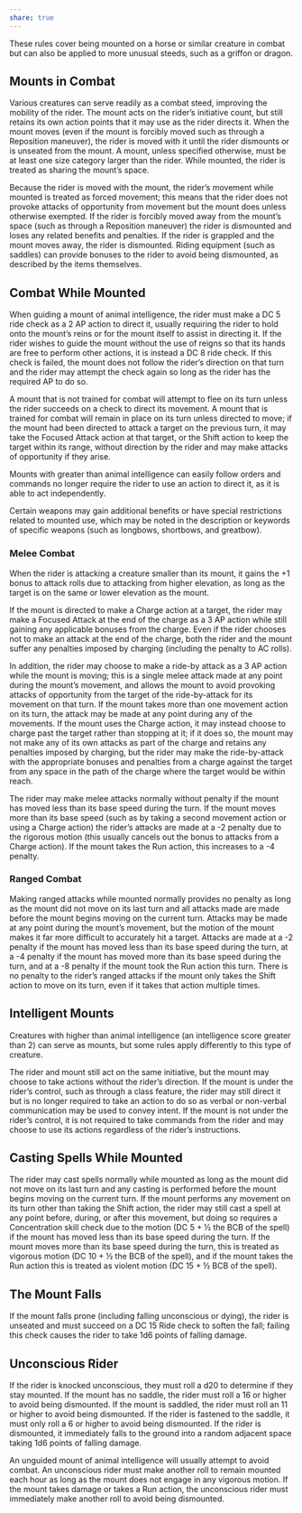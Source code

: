 ```yaml
---
share: true
---
```

These rules cover being mounted on a horse or similar creature in combat but can also be applied to more unusual steeds, such as a griffon or dragon.

## Mounts in Combat

Various creatures can serve readily as a combat steed, improving the mobility of the rider. The mount acts on the rider’s initiative count, but still retains its own action points that it may use as the rider directs it. When the mount moves (even if the mount is forcibly moved such as through a Reposition maneuver), the rider is moved with it until the rider dismounts or is unseated from the mount. A mount, unless specified otherwise, must be at least one size category larger than the rider. While mounted, the rider is treated as sharing the mount’s space.

Because the rider is moved with the mount, the rider’s movement while mounted is treated as forced movement; this means that the rider does not provoke attacks of opportunity from movement but the mount does unless otherwise exempted. If the rider is forcibly moved away from the mount’s space (such as through a Reposition maneuver) the rider is dismounted and loses any related benefits and penalties. If the rider is grappled and the mount moves away, the rider is dismounted. Riding equipment (such as saddles) can provide bonuses to the rider to avoid being dismounted, as described by the items themselves.

## Combat While Mounted

When guiding a mount of animal intelligence, the rider must make a DC 5 ride check as a 2 AP action to direct it, usually requiring the rider to hold onto the mount’s reins or for the mount itself to assist in directing it. If the rider wishes to guide the mount without the use of reigns so that its hands are free to perform other actions, it is instead a DC 8 ride check. If this check is failed, the mount does not follow the rider’s direction on that turn and the rider may attempt the check again so long as the rider has the required AP to do so.

A mount that is not trained for combat will attempt to flee on its turn unless the rider succeeds on a check to direct its movement. A mount that is trained for combat will remain in place on its turn unless directed to move; if the mount had been directed to attack a target on the previous turn, it may take the Focused Attack action at that target, or the Shift action to keep the target within its range, without direction by the rider and may make attacks of opportunity if they arise.

Mounts with greater than animal intelligence can easily follow orders and commands no longer require the rider to use an action to direct it, as it is able to act independently.

Certain weapons may gain additional benefits or have special restrictions related to mounted use, which may be noted in the description or keywords of specific weapons (such as longbows, shortbows, and greatbow).

### Melee Combat

When the rider is attacking a creature smaller than its mount, it gains the +1 bonus to attack rolls due to attacking from higher elevation, as long as the target is on the same or lower elevation as the mount.

If the mount is directed to make a Charge action at a target, the rider may make a Focused Attack at the end of the charge as a 3 AP action while still gaining any applicable bonuses from the charge. Even if the rider chooses not to make an attack at the end of the charge, both the rider and the mount suffer any penalties imposed by charging (including the penalty to AC rolls).

In addition, the rider may choose to make a ride-by attack as a 3 AP action while the mount is moving; this is a single melee attack made at any point during the mount’s movement, and allows the mount to avoid provoking attacks of opportunity from the target of the ride-by-attack for its movement on that turn. If the mount takes more than one movement action on its turn, the attack may be made at any point during any of the movements. If the mount uses the Charge action, it may instead choose to charge past the target rather than stopping at it; if it does so, the mount may not make any of its own attacks as part of the charge and retains any penalties imposed by charging, but the rider may make the ride-by-attack with the appropriate bonuses and penalties from a charge against the target from any space in the path of the charge where the target would be within reach.

The rider may make melee attacks normally without penalty if the mount has moved less than its base speed during the turn. If the mount moves more than its base speed (such as by taking a second movement action or using a Charge action) the rider’s attacks are made at a -2 penalty due to the rigorous motion (this usually cancels out the bonus to attacks from a Charge action). If the mount takes the Run action, this increases to a -4 penalty.

### Ranged Combat

Making ranged attacks while mounted normally provides no penalty as long as the mount did not move on its last turn and all attacks made are made before the mount begins moving on the current turn. Attacks may be made at any point during the mount’s movement, but the motion of the mount makes it far more difficult to accurately hit a target. Attacks are made at a -2 penalty if the mount has moved less than its base speed during the turn, at a -4 penalty if the mount has moved more than its base speed during the turn, and at a -8 penalty if the mount took the Run action this turn. There is no penalty to the rider’s ranged attacks if the mount only takes the Shift action to move on its turn, even if it takes that action multiple times.

## Intelligent Mounts

Creatures with higher than animal intelligence (an intelligence score greater than 2) can serve as mounts, but some rules apply differently to this type of creature.

The rider and mount still act on the same initiative, but the mount may choose to take actions without the rider’s direction. If the mount is under the rider’s control, such as through a class feature, the rider may still direct it but is no longer required to take an action to do so as verbal or non-verbal communication may be used to convey intent. If the mount is not under the rider’s control, it is not required to take commands from the rider and may choose to use its actions regardless of the rider’s instructions.

## Casting Spells While Mounted

The rider may cast spells normally while mounted as long as the mount did not move on its last turn and any casting is performed before the mount begins moving on the current turn. If the mount performs any movement on its turn other than taking the Shift action, the rider may still cast a spell at any point before, during, or after this movement, but doing so requires a Concentration skill check due to the motion (DC 5 + ½ the BCB of the spell) if the mount has moved less than its base speed during the turn. If the mount moves more than its base speed during the turn, this is treated as vigorous motion (DC 10 + ½ the BCB of the spell), and if the mount takes the Run action this is treated as violent motion (DC 15 + ½ BCB of the spell).

## The Mount Falls

If the mount falls prone (including falling unconscious or dying), the rider is unseated and must succeed on a DC 15 Ride check to soften the fall; failing this check causes the rider to take 1d6 points of falling damage.

## Unconscious Rider

If the rider is knocked unconscious, they must roll a d20 to determine if they stay mounted. If the mount has no saddle, the rider must roll a 16 or higher to avoid being dismounted. If the mount is saddled, the rider must roll an 11 or higher to avoid being dismounted. If the rider is fastened to the saddle, it must only roll a 6 or higher to avoid being dismounted. If the rider is dismounted, it immediately falls to the ground into a random adjacent space taking 1d6 points of falling damage.

An unguided mount of animal intelligence will usually attempt to avoid combat. An unconscious rider must make another roll to remain mounted each hour as long as the mount does not engage in any vigorous motion. If the mount takes damage or takes a Run action, the unconscious rider must immediately make another roll to avoid being dismounted.
